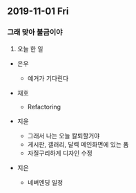 ## 2019-11-01 Fri
### 그래 맞아 불금이야

1. 오늘 한 일
- 은우
    - 예거가 기다린다

- 재호
    - Refactoring

- 지윤
  - 그래서 나는 오늘 칼퇴할거야
  - 게시판, 갤러리, 달력 메인화면에 있는 폼
  - 자질구리하게 디자인 수정

- 지은
  - 네버엔딩 일정 
